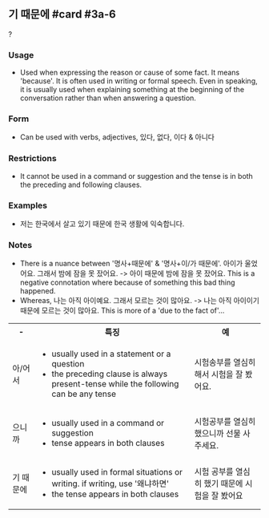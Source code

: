 ## 기 때문에 #card #3a-6
?
### Usage
- Used when expressing the reason or cause of some fact. It means 'because'. It is often used in writing or formal speech. Even in speaking, it is usually used when explaining something at the beginning of the conversation rather than when answering a question.
### Form
- Can be used with verbs, adjectives, 있다, 없다, 이다 & 아니다
### Restrictions
- It cannot be used in a command or suggestion and the tense is in both the preceding and following clauses.
### Examples
- 저는 한국에서 살고 있기 때문에 한국 생활에 익숙합니다.
### Notes
- There is a nuance between '명사+때문에' & '명사+이/가 때문에'. 아이가 울었어요. 그래서 밤에 잠을 못 잤어요. -> 아이 때문에 밤에 잠을 못 잤어요. This is a negative connotation where because of something this bad thing happened.
- Whereas, 나는 아직 아이예요. 그래서 모르는 것이 많아요. -> 나는 아직 아이이기 때문에 모르는 것이 많아요. This is more of a 'due to the fact of'...
<!--SR:!2024-11-17,68,270-->

<table>
	<tr>
		<th>-</th>
		<th>특징</th>
		<th>예</th>
	</tr>
	<tr>
		<td>아/어서</td>
		<td>
			<ul>
				<li>usually used in a statement or a question</li>
				<li>the preceding clause is always present-tense while the following can be any tense</li>
			</ul>
		</td>
		<td>시험송부를 열심히 해서 시험을 잘 봤어요.</td>
	</tr>
	<tr>
		<td>으니까</td>
		<td>
			<ul>
				<li>usually used in a command or suggestion</li>
				<li>tense appears in both clauses</li>
			</ul>
		</td>
		<td>시험공부를 열심히 했으니까 선물 사 주세요.</td>
	</tr>
	<tr>
		<td>기 때문에</td>
		<td>
			<ul>
				<li>usually used in formal situations or writing. if writing, use '왜냐하면'</li>
				<li>the tense appears in both clauses</li>
			</ul>
		</td>
		<td>시험 공부를 열심히 했기 때문에 시험을 잘 봤어요</td>
	</tr>
</table>
